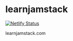 # learnjamstack
[![Netlify Status](https://api.netlify.com/api/v1/badges/0d436055-daf7-4735-8c27-dfe956f9215e/deploy-status)](https://app.netlify.com/sites/learnjamstack/deploys)

learnjamstack.com
